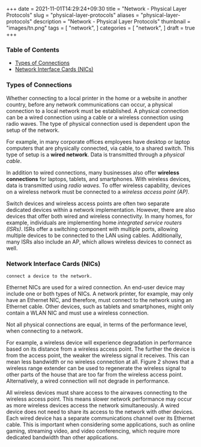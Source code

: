 +++
date = 2021-11-01T14:29:24+09:30
title = "Network - Physical Layer Protocols"
slug = "physical-layer-protocols"
aliases = "physical-layer-protocols"
description = "Network - Physical Layer Protocols"
thumbnail = "images/tn.png"
tags = [
    "network",
]
categories = [
    "network",
]
draft = true
+++

### Table of Contents

<!-- vim-markdown-toc GFM -->

* [Types of Connections](#types-of-connections)
* [Network Interface Cards (NICs)](#network-interface-cards-nics)

<!-- vim-markdown-toc -->

### Types of Connections

Whether connecting to a local printer in the home or a website in another
country, before any network communications can occur, a physical connection to a
local network must be established. A physical connection can be a wired
connection using a cable or a wireless connection using radio waves. The type of
physical connection used is dependent upon the setup of the network.

For example, in many corporate offices employees have desktop or laptop
computers that are physically connected, via cable, to a shared switch. This
type of setup is a **wired network**. Data is transmitted through a *physical
cable*.

In addition to wired connections, many businesses also offer **wireless
connections** for laptops, tablets, and smartphones. With wireless devices, data
is transmitted using *radio waves*. To offer wireless capability, devices on a
wireless network must be connected to a *wireless access point (AP)*.

Switch devices and wireless access points are often two separate dedicated
devices within a network implementation. However, there are also devices that
offer both wired and wireless connectivity. In many homes, for example,
individuals are implementing home *integrated service routers (ISRs)*. ISRs
offer a switching component with multiple ports, allowing multiple devices to be
connected to the LAN using cables. Additionally, many ISRs also include an AP,
which allows wireless devices to connect as well.

### Network Interface Cards (NICs)

    connect a device to the network.

Ethernet NICs are used for a wired connection. An end-user device may include
one or both types of NICs. A network printer, for example, may only have an
Ethernet NIC, and therefore, must connect to the network using an Ethernet
cable. Other devices, such as tablets and smartphones, might only contain a WLAN
NIC and must use a wireless connection.

Not all physical connections are equal, in terms of the performance level, when
connecting to a network.

For example, a wireless device will experience degradation in performance based
on its distance from a wireless access point. The further the device is from the
access point, the weaker the wireless signal it receives. This can mean less
bandwidth or no wireless connection at all. Figure 2 shows that a wireless range
extender can be used to regenerate the wireless signal to other parts of the
house that are too far from the wireless access point. Alternatively, a wired
connection will not degrade in performance.

All wireless devices must share access to the airwaves connecting to the
wireless access point. This means slower network performance may occur as more
wireless devices access the network simultaneously. A wired device does not need
to share its access to the network with other devices. Each wired device has a
separate communications channel over its Ethernet cable. This is important when
considering some applications, such as online gaming, streaming video, and video
conferencing, which require more dedicated bandwidth than other applications.
